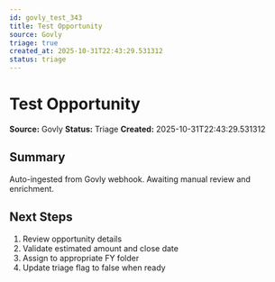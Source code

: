 ```yaml
---
id: govly_test_343
title: Test Opportunity
source: Govly
triage: true
created_at: 2025-10-31T22:43:29.531312
status: triage
---
```


# Test Opportunity

**Source:** Govly
**Status:** Triage
**Created:** 2025-10-31T22:43:29.531312

## Summary

Auto-ingested from Govly webhook. Awaiting manual review and enrichment.

## Next Steps

1. Review opportunity details
2. Validate estimated amount and close date
3. Assign to appropriate FY folder
4. Update triage flag to false when ready
